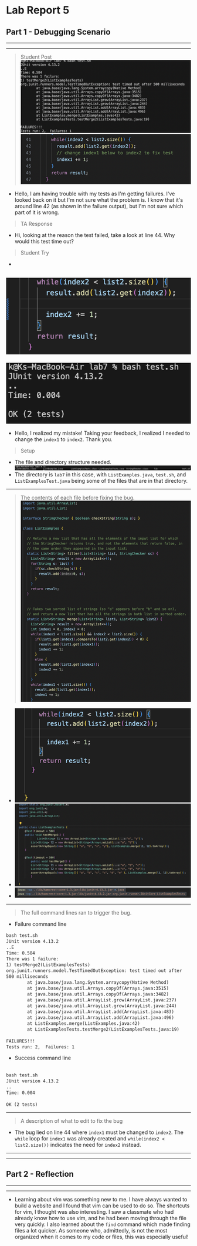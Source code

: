 # Lab Report 5
## Part 1 - Debugging Scenario
---
---
> Student Post
![Image](orig.png)
![Image](code.png)
- Hello, I am having trouble with my tests as I'm getting failures. I've looked back on it but I'm not sure what the problem is. I know that it's around line 42 (as shown in the failure output), but I'm not sure which part of it is wrong.
  
> TA Response
- Hi, looking at the reason the test failed, take a look at line 44. Why would this test time out?

> Student Try
-
![Image](testfixed.png)
-
![Image](testfixed1.png)
- Hello, I realized my mistake! Taking your feedback, I realized I needed to change the `index1` to `index2`. Thank you.

> Setup
- The file and directory structure needed.
  ![Image](files.png)
- The directory is `lab7` in this case, with `ListExamples.java`, `test.sh`, and `ListExamplesTest.java` being some of the files that are in that directory.
---
> The contents of each file before fixing the bug.
  ![Image](beforebug.png)
-
  ![Image](beforebug1.png)
-
  ![Image](beforebug2.png)
-
  ![Image](beforebug3.png)
---
> The full command lines ran to trigger the bug.
- Failure command line

  
```
bash test.sh
JUnit version 4.13.2
..E
Time: 0.584
There was 1 failure:
1) testMerge2(ListExamplesTests)
org.junit.runners.model.TestTimedOutException: test timed out after 500 milliseconds
        at java.base/java.lang.System.arraycopy(Native Method)
        at java.base/java.util.Arrays.copyOf(Arrays.java:3515)
        at java.base/java.util.Arrays.copyOf(Arrays.java:3482)
        at java.base/java.util.ArrayList.grow(ArrayList.java:237)
        at java.base/java.util.ArrayList.grow(ArrayList.java:244)
        at java.base/java.util.ArrayList.add(ArrayList.java:483)
        at java.base/java.util.ArrayList.add(ArrayList.java:496)
        at ListExamples.merge(ListExamples.java:42)
        at ListExamplesTests.testMerge2(ListExamplesTests.java:19)

FAILURES!!!
Tests run: 2,  Failures: 1

```


- Success command line

  
```

bash test.sh
JUnit version 4.13.2
..
Time: 0.004

OK (2 tests)

```


---
> A description of what to edit to fix the bug
- The bug lied on line 44 where `index1` must be changed to `index2`. The `while` loop for `index1` was already created and `while(index2 < list2.size())` indicates the need for `index2` instead.

---
---
## Part 2 - Reflection
---
---
- Learning about vim was something new to me. I have always wanted to build a website and I found that vim can be used to do so. The shortcuts for vim, I thought was also interesting. I saw a classmate who had already know how to use vim, and he had been moving through the file very quickly. I also learned about the `find` command which made finding files a lot quicker. As someone who, admittedly, is not the most organized when it comes to my code or files, this was especially useful!
